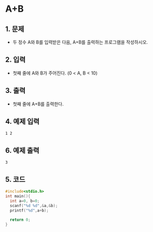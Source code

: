 # A+B

## 1. 문제
- 두 정수 A와 B를 입력받은 다음, A+B를 출력하는 프로그램을 작성하시오.

## 2. 입력
-  첫째 줄에 A와 B가 주어진다. (0 < A, B < 10)

## 3. 출력
- 첫째 줄에 A+B를 출력한다.

## 4. 예제 입력
```
1 2
```

## 6. 예제 출력

```
3
```

## 5. 코드

```c++
#include<stdio.h>
int main(){
  int a=0, b=0;
  scanf("%d %d",&a,&b);
  printf("%d",a+b);
  
  return 0;
}
```